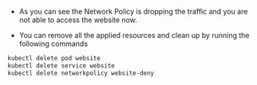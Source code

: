 * As you can see the Network Policy is dropping the traffic and you are not able to access the website now.

* You can remove all the applied resources and clean up by running the following commands

```bash
kubectl delete pod website
kubectl delete service website
kubectl delete networkpolicy website-deny
```
